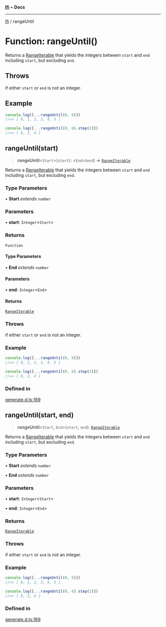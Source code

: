 [**lfi**](../readme.md) • **Docs**

---

[lfi](../globals.md) / rangeUntil

# Function: rangeUntil()

Returns a [RangeIterable](../type-aliases/RangeIterable.md) that yields the
integers between `start` and `end` including `start`, but excluding `end`.

## Throws

if either `start` or `end` is not an integer.

## Example

```js
console.log([...rangeUntil(0, 6)])
//=> [ 0, 1, 2, 3, 4, 5 ]

console.log([...rangeUntil(0, 6).step(2)])
//=> [ 0, 2, 4 ]
```

## rangeUntil(start)

> **rangeUntil**\<`Start`\>(`start`): \<`End`\>(`end`) =>
> [`RangeIterable`](../type-aliases/RangeIterable.md)

Returns a [RangeIterable](../type-aliases/RangeIterable.md) that yields the
integers between `start` and `end` including `start`, but excluding `end`.

### Type Parameters

• **Start** _extends_ `number`

### Parameters

• **start**: `Integer`\<`Start`\>

### Returns

`Function`

#### Type Parameters

• **End** _extends_ `number`

#### Parameters

• **end**: `Integer`\<`End`\>

#### Returns

[`RangeIterable`](../type-aliases/RangeIterable.md)

### Throws

if either `start` or `end` is not an integer.

### Example

```js
console.log([...rangeUntil(0, 6)])
//=> [ 0, 1, 2, 3, 4, 5 ]

console.log([...rangeUntil(0, 6).step(2)])
//=> [ 0, 2, 4 ]
```

### Defined in

[generate.d.ts:169](https://github.com/TomerAberbach/lfi/blob/dd796c78d3ff68ae7bf4a0272b3cbeca688438e7/src/operations/generate.d.ts#L169)

## rangeUntil(start, end)

> **rangeUntil**\<`Start`, `End`\>(`start`, `end`):
> [`RangeIterable`](../type-aliases/RangeIterable.md)

Returns a [RangeIterable](../type-aliases/RangeIterable.md) that yields the
integers between `start` and `end` including `start`, but excluding `end`.

### Type Parameters

• **Start** _extends_ `number`

• **End** _extends_ `number`

### Parameters

• **start**: `Integer`\<`Start`\>

• **end**: `Integer`\<`End`\>

### Returns

[`RangeIterable`](../type-aliases/RangeIterable.md)

### Throws

if either `start` or `end` is not an integer.

### Example

```js
console.log([...rangeUntil(0, 6)])
//=> [ 0, 1, 2, 3, 4, 5 ]

console.log([...rangeUntil(0, 6).step(2)])
//=> [ 0, 2, 4 ]
```

### Defined in

[generate.d.ts:169](https://github.com/TomerAberbach/lfi/blob/dd796c78d3ff68ae7bf4a0272b3cbeca688438e7/src/operations/generate.d.ts#L169)
